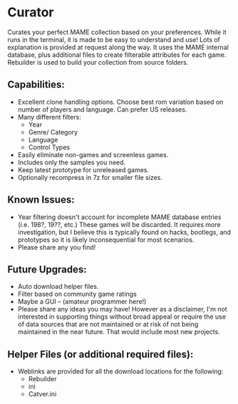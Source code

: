 # Curator

Curates your perfect MAME collection based on your preferences. While it runs in the terminal, it is made to be easy to understand and use! Lots of explanation is provided at request along the way. It uses the MAME internal database, plus additional files to create filterable attributes for each game. Rebuilder is used to build your collection from source folders.

## Capabilities:

- Excellent clone handling options. Choose best rom variation based on number of players and language. Can prefer US releases.
- Many different filters:
  - Year
  - Genre/ Category
  - Language
  - Control Types
- Easily eliminate non-games and screenless games.
- Includes only the samples you need.
- Keep latest prototype for unreleased games.
- Optionally recompress in 7z for smaller file sizes.

## Known Issues:

- Year filtering doesn't account for incomplete MAME database entries (i.e. 198?, 19??, etc.) These games will be discarded. It requires more investigation, but I believe this is typically found on hacks, bootlegs, and prototypes so it is likely inconsequential for most scenarios.
- Please share any you find!

## Future Upgrades:

- Auto download helper files.
- Filter based on community game ratings
- Maybe a GUI – (amateur programmer here!)
- Please share any ideas you may have! However as a disclaimer, I'm not interested in supporting things without broad appeal or require the use of data sources that are not maintained or at risk of not being maintained in the near future. That would include most new projects.

## Helper Files (or additional required files):

- Weblinks are provided for all the download locations for the following:
  - Rebuilder
  - ini
  - Catver.ini
